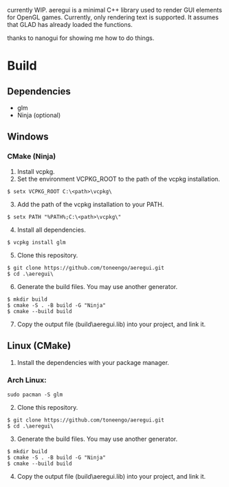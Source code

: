 currently WIP.
aeregui is a minimal C++ library used to render GUI elements for OpenGL games.
Currently, only rendering text is supported. It assumes that GLAD has already loaded the functions.

thanks to nanogui for showing me how to do things.

# Build
## Dependencies
- glm
- Ninja (optional)
## Windows
### CMake (Ninja)
1. Install vcpkg.
2. Set the environment VCPKG_ROOT to the path of the vcpkg installation.
```
$ setx VCPKG_ROOT C:\<path>\vcpkg\
```
3. Add the path of the vcpkg installation to your PATH.
```
$ setx PATH "%PATH%;C:\<path>\vcpkg\"
```
4. Install all dependencies.
```
$ vcpkg install glm
```
5. Clone this repository.
```
$ git clone https://github.com/toneengo/aeregui.git
$ cd .\aeregui\
```
6. Generate the build files. You may use another generator.
```
$ mkdir build
$ cmake -S . -B build -G "Ninja"
$ cmake --build build
```
7. Copy the output file (build\aeregui.lib) into your project, and link it.
## Linux (CMake)
1. Install the dependencies with your package manager.
### Arch Linux:
```
sudo pacman -S glm
```
2. Clone this repository.
```
$ git clone https://github.com/toneengo/aeregui.git
$ cd .\aeregui\
```
3. Generate the build files. You may use another generator.
```
$ mkdir build
$ cmake -S . -B build -G "Ninja"
$ cmake --build build
```
4. Copy the output file (build\aeregui.lib) into your project, and link it.
